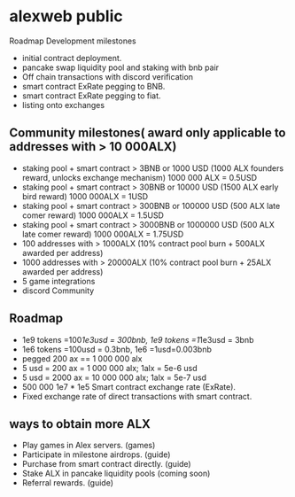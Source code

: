 # alexweb public

Roadmap
Development milestones
- initial contract deployment. 
- pancake swap liquidity pool and staking with bnb pair
- Off chain transactions with discord verification
- smart contract ExRate pegging to BNB. 
- smart contract ExRate pegging to fiat. 
- listing onto exchanges

## Community milestones( award only applicable to addresses with > 10 000ALX) 

- staking pool + smart contract > 3BNB or 1000   USD
(1000 ALX founders reward, unlocks exchange mechanism) 
1000 000 ALX = 0.5USD
- staking pool + smart contract > 30BNB or 10000  USD
(1500 ALX early bird reward)
1000 000ALX = 1USD
- staking pool + smart contract > 300BNB or 100000 USD
(500 ALX late comer reward)
1000 000ALX = 1.5USD
- staking pool + smart contract > 3000BNB or 1000000 USD
(500 ALX late comer reward)
1000 000ALX = 1.75USD
- 100 addresses with > 1000ALX
(10% contract pool burn + 500ALX awarded per address) 
- 1000 addresses with > 20000ALX 
(10% contract pool burn + 25ALX awarded per address) 
- 5 game integrations 
- discord Community 

## Roadmap

- 1e9 tokens =100*1e3usd = 300bnb, 1e9 tokens =1*1e3usd = 3bnb
- 1e6 tokens =100usd     = 0.3bnb, 1e6 =1usd=0.003bnb
- pegged 200 ax == 1 000 000 alx
- 5 usd = 200 ax   =   1 000 000 alx; 1alx = 5e-6 usd
- 5 usd = 2000 ax  =  10 000 000 alx; 1alx = 5e-7 usd
- 500 000       1e7 * 1e5
Smart contract exchange rate (ExRate).
- Fixed exchange rate of direct transactions with smart contract.

## ways to obtain more ALX

- Play games in Alex servers. (games)
- Participate in milestone airdrops. (guide)
- Purchase from smart contract directly. (guide) 
- Stake ALX in pancake liquidity pools (coming soon) 
- Referral rewards. (guide)
